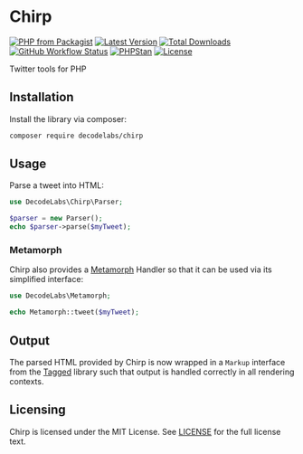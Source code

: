# Chirp

[![PHP from Packagist](https://img.shields.io/packagist/php-v/decodelabs/chirp?style=flat)](https://packagist.org/packages/decodelabs/chirp)
[![Latest Version](https://img.shields.io/packagist/v/decodelabs/chirp.svg?style=flat)](https://packagist.org/packages/decodelabs/chirp)
[![Total Downloads](https://img.shields.io/packagist/dt/decodelabs/chirp.svg?style=flat)](https://packagist.org/packages/decodelabs/chirp)
[![GitHub Workflow Status](https://img.shields.io/github/workflow/status/decodelabs/chirp/PHP%20Composer)](https://github.com/decodelabs/chirp/actions/workflows/php.yml)
[![PHPStan](https://img.shields.io/badge/PHPStan-enabled-44CC11.svg?longCache=true&style=flat)](https://github.com/phpstan/phpstan)
[![License](https://img.shields.io/packagist/l/decodelabs/chirp?style=flat)](https://packagist.org/packages/decodelabs/chirp)

Twitter tools for PHP


## Installation

Install the library via composer:

```bash
composer require decodelabs/chirp
```

## Usage

Parse a tweet into HTML:

```php
use DecodeLabs\Chirp\Parser;

$parser = new Parser();
echo $parser->parse($myTweet);
```

### Metamorph

Chirp also provides a [Metamorph](https://github.com/decodelabs/metamorph/) Handler so that it can be used via its simplified interface:

```php
use DecodeLabs\Metamorph;

echo Metamorph::tweet($myTweet);
```

## Output

The parsed HTML provided by Chirp is now wrapped in a <code>Markup</code> interface from the [Tagged](https://github.com/decodelabs/tagged/) library such that output is handled correctly in all rendering contexts.



## Licensing
Chirp is licensed under the MIT License. See [LICENSE](./LICENSE) for the full license text.

